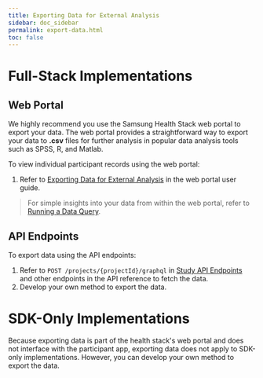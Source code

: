 ```yaml
---
title: Exporting Data for External Analysis
sidebar: doc_sidebar
permalink: export-data.html
toc: false
---
```


# Full-Stack Implementations

## Web Portal

We highly recommend you use the Samsung Health Stack web portal to export your data. The web portal provides a straightforward way to export your data to **.csv** files for further analysis in popular data analysis tools such as SPSS, R, and Matlab. 

To view individual participant records using the web portal:

1. Refer to [Exporting Data for External Analysis](../../portal-guide/results-analysis/exporting-data.md) in the web portal user guide.

> For simple insights into your data from within the web portal, refer to [Running a Data Query](../../portal-guide/results-analysis/running-a-query.md).

## API Endpoints

To export data using the API endpoints:

1. Refer to `POST /projects/{projectId}/graphql` in [Study API Endpoints](../../api-reference/study-api-endpoints.md) and other endpoints in the API reference to fetch the data.
2. Develop your own method to export the data.

# SDK-Only Implementations

Because exporting data is part of the health stack's web portal and does not interface with the participant app, exporting data does not apply to SDK-only implementations. However, you can develop your own method to export the data.